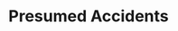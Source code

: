 ---
title:          Presumed Accidents
genre:          modern
chinesetitle:   純熟意外
previoustitle:  Skillful Accident
episodes:       28
producer:       Andy Chan
broadcaststart: 2016-05-30
broadcastend:   2016-07-03
website:        'http://programme.tvb.com/drama/presumedaccidents'
starring:       Lawrence Ng, Sisley Choi, <mark>Selena Li</mark>, Lai Lok-Yi, Raymond Cho, Joyce Tang
synopsis:       KIU MAN-KIT <small>(Lawrence Ng)</small>, who runs an antique business, is a knowledgeable gentleman, leading an affluent lifestyle. Ever since the death of his wife, CHONG WING-YEE <small>(Selena Lee)</small>, he has been living alone and only his butler CHEUNG HAK-LOI <small>(Chow Chung)</small> knows everythng he does. It’s not until one day when he runs into an insurance investigator called YAN YIN <small>(Sisley Choi)</small> at the hospital that ripples are stirred up in his quient life. When Yan Yin tries her best to find out what happened to her late parents who died in an accident, she discovers that she is somehow related to Man-Kit; whereas Man-Kit, in order to know Yan Yin better, also joins the insurance company and gets to know her suitor, CHEUK SING-YEUNG <small>(Lai Lok Yi)</small>, in the process. Gradually, Man-Kit and Yan Yin uncover that someone seems to be behind what appear to be accidents. Just as they are about to unravel the truth, Man-Kit encounters Faye Lin <small>(Selena Lee)</small>, who bears a striking resemblance to his late wife, and it turns out that both Sing-Yeung and Faye have something to hide…

fullname:       Lin Yeuk-Fei (Faye)<br>Chong Wing-Yee<br>Princess Yuet Ngai
age:            30
identity:       Insurance sales agent
appearance:     1-28
image:          2
---